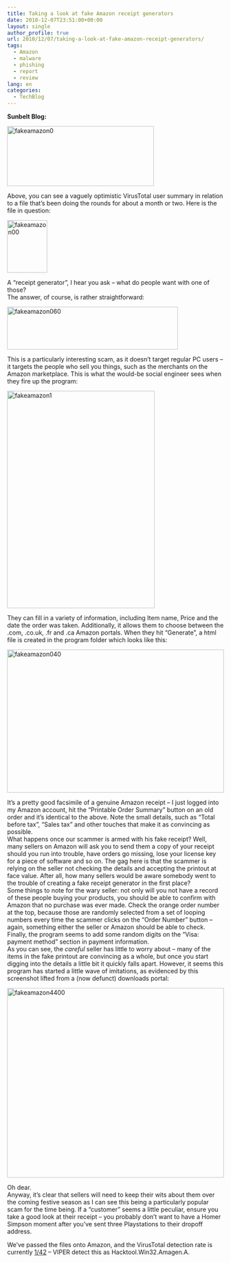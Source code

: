 ```yaml
---
title: Taking a look at fake Amazon receipt generators
date: 2010-12-07T23:51:00+00:00
layout: single
author_profile: true
url: 2010/12/07/taking-a-look-at-fake-amazon-receipt-generators/
tags:
  - Amazon
  - malware
  - phishing
  - report
  - review
lang: en
categories: 
  - TechBlog
---
```

**Sunbelt Blog:** 

[<img title="fakeamazon0" border="0" alt="fakeamazon0" src="http://lh3.ggpht.com/_vaUVXcmC3OI/TP7BJCpQijI/AAAAAAAADbU/IAIQ8cYw7BI/fakeamazon0_thumb%5B3%5D.gif?imgmax=800" width="341" height="139" />](http://lh3.ggpht.com/_vaUVXcmC3OI/TP7BG86RguI/AAAAAAAADbQ/LU3glLz7cBY/s1600-h/fakeamazon0%5B5%5D.gif)

Above, you can see a vaguely optimistic VirusTotal user summary in relation to a file that’s been doing the rounds for about a month or two. Here is the file in question:

[<img title="fakeamazon00" border="0" alt="fakeamazon00" src="http://lh3.ggpht.com/_vaUVXcmC3OI/TP7BNON8lTI/AAAAAAAADbc/X_qjWXy1hvQ/fakeamazon00_thumb%5B3%5D.gif?imgmax=800" width="93" height="122" />](http://lh6.ggpht.com/_vaUVXcmC3OI/TP7BK-B8bDI/AAAAAAAADbY/e-DKKohoW48/s1600-h/fakeamazon00%5B5%5D.gif)

A “receipt generator”, I hear you ask – what do people want with one of those?  
The answer, of course, is rather straightforward:

[<img title="fakeamazon060" border="0" alt="fakeamazon060" src="http://lh3.ggpht.com/_vaUVXcmC3OI/TP7BRdhHnnI/AAAAAAAADbk/fV-bUQ0uvXI/fakeamazon060_thumb%5B1%5D.gif?imgmax=800" width="397" height="99" />](http://lh6.ggpht.com/_vaUVXcmC3OI/TP7BPSE6YsI/AAAAAAAADbg/yrIMVEFz89Y/s1600-h/fakeamazon060%5B3%5D.gif)

This is a particularly interesting scam, as it doesn’t target regular PC users – it targets the people who sell you things, such as the merchants on the Amazon marketplace. This is what the would-be social engineer sees when they fire up the program:

[<img title="fakeamazon1" border="0" alt="fakeamazon1" src="http://lh4.ggpht.com/_vaUVXcmC3OI/TP7BVmcn9jI/AAAAAAAADbs/TYUU_9KGqCQ/fakeamazon1_thumb%5B1%5D.gif?imgmax=800" width="343" height="504" />](http://lh4.ggpht.com/_vaUVXcmC3OI/TP7BTgA3Q9I/AAAAAAAADbo/-hwwVJyFoKY/s1600-h/fakeamazon1%5B3%5D.gif)

They can fill in a variety of information, including Item name, Price and the date the order was taken. Additionally, it allows them to choose between the .com, .co.uk, .fr and .ca Amazon portals. When they hit “Generate”, a html file is created in the program folder which looks like this:

[<img title="fakeamazon040" border="0" alt="fakeamazon040" src="http://lh5.ggpht.com/_vaUVXcmC3OI/TP7BZxprMJI/AAAAAAAADb0/iI69dV4ZHqo/fakeamazon040_thumb%5B1%5D.gif?imgmax=800" width="504" height="332" />](http://lh5.ggpht.com/_vaUVXcmC3OI/TP7BXnrIfBI/AAAAAAAADbw/i65y3qC3uYU/s1600-h/fakeamazon040%5B3%5D.gif)

It’s a pretty good facsimile of a genuine Amazon receipt – I just logged into my Amazon account, hit the “Printable Order Summary” button on an old order and it’s identical to the above. Note the small details, such as “Total before tax”, “Sales tax” and other touches that make it as convincing as possible.  
What happens once our scammer is armed with his fake receipt? Well, many sellers on Amazon will ask you to send them a copy of your receipt should you run into trouble, have orders go missing, lose your license key for a piece of software and so on. The gag here is that the scammer is relying on the seller not checking the details and accepting the printout at face value. After all, how many sellers would be aware somebody went to the trouble of creating a fake receipt generator in the first place?  
Some things to note for the wary seller: not only will you not have a record of these people buying your products, you should be able to confirm with Amazon that no purchase was ever made. Check the orange order number at the top, because those are randomly selected from a set of looping numbers every time the scammer clicks on the “Order Number” button – again, something either the seller or Amazon should be able to check. Finally, the program seems to add some random digits on the “Visa: payment method” section in payment information.  
As you can see, the _careful_ seller has little to worry about – many of the items in the fake printout are convincing as a whole, but once you start digging into the details a little bit it quickly falls apart. However, it seems this program has started a little wave of imitations, as evidenced by this screenshot lifted from a (now defunct) downloads portal:

[<img title="fakeamazon4400" border="0" alt="fakeamazon4400" src="http://lh6.ggpht.com/_vaUVXcmC3OI/TP7Bf_IU-BI/AAAAAAAADb8/l5VNdELdx9Y/fakeamazon4400_thumb%5B2%5D.gif?imgmax=800" width="504" height="440" />](http://lh4.ggpht.com/_vaUVXcmC3OI/TP7BcePMJaI/AAAAAAAADb4/d3zZ5rEzlpI/s1600-h/fakeamazon4400%5B6%5D.gif)

Oh dear.  
Anyway, it’s clear that sellers will need to keep their wits about them over the coming festive season as I can see this being a particularly popular scam for the time being. If a “customer” seems a little peculiar, ensure you take a good look at their receipt – you probably don’t want to have a Homer Simpson moment after you’ve sent three Playstations to their dropoff address.

We’ve passed the files onto Amazon, and the VirusTotal detection rate is currently [1/42](http://www.virustotal.com/file-scan/report.html?id=5cf020ed6f8bc5eecaf6870d87cb4d787302771a7ebb51e10fd8f8ce7297faa1-1291671982) – VIPER detect this as Hacktool.Win32.Amagen.A.